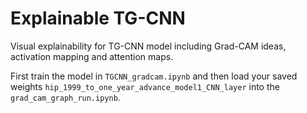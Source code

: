 # Explainable TG-CNN
Visual explainability for TG-CNN model including Grad-CAM ideas, activation mapping and attention maps.


First train the model in `TGCNN_gradcam.ipynb` and then load your saved weights `hip_1999_to_one_year_advance_model1_CNN_layer` into the `grad_cam_graph_run.ipynb`.